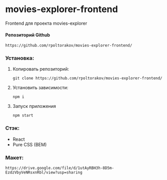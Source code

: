 # movies-explorer-frontend

Frontend для проекта movies-explorer

#### Репозиторий Github
`https://github.com/rpoltorakov/movies-explorer-frontend/`

### Установка:

1. Копировать репозиторий:

    `git clone https://github.com/rpoltorakov/movies-explorer-frontend/`
2. Установить зависимости:

    `npm i`
3. Запуск приложения

    `npm start`


### Стэк:
- React
- Pure CSS (BEM)

### Макет:

  `https://drive.google.com/file/d/1utAyRBH3h-8D5m-EzdzVbyVeNRsxnRbl/view?usp=sharing`